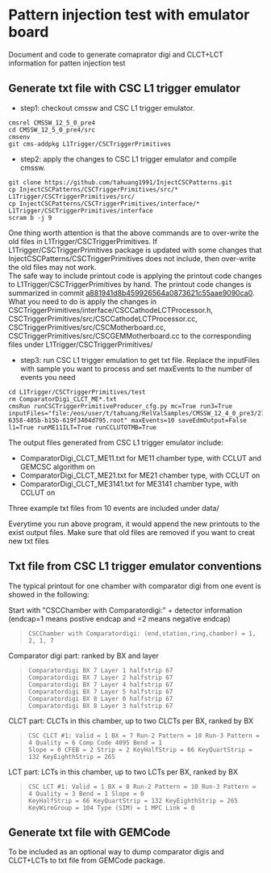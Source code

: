 # Pattern injection test with emulator board
Document and code to generate comaprator digi and CLCT+LCT information for patten injection test


## Generate txt file with CSC L1 trigger emulator

  - step1: checkout cmssw and CSC L1 trigger emulator. 
  ```
cmsrel CMSSW_12_5_0_pre4
cd CMSSW_12_5_0_pre4/src
cmsenv
git cms-addpkg L1Trigger/CSCTriggerPrimitives
  ```
  - step2: apply the changes to CSC L1 trigger emulator and compile cmssw. 
  ```
git clone https://github.com/tahuang1991/InjectCSCPatterns.git
cp InjectCSCPatterns/CSCTriggerPrimitives/src/* L1Trigger/CSCTriggerPrimitives/src/
cp InjectCSCPatterns/CSCTriggerPrimitives/interface/*  L1Trigger/CSCTriggerPrimitives/interface
scram b -j 9
  ```
  One thing worth attention is that the above commands are to over-write the old files in L1Trigger/CSCTriggerPrimitives.  If L1Trigger/CSCTriggerPrimitives package is updated with some changes that InjectCSCPatterns/CSCTriggerPrimitives does not include, then over-write the old files may not work.  
  The safe way to include printout code is applying the printout code changes to L1Trigger/CSCTriggerPrimitives by hand. The printout code changes is summarized in commit [a881941d8b459926564a0873621c55aae9090ca0](https://github.com/tahuang1991/InjectCSCPatterns/commit/a881941d8b459926564a0873621c55aae9090ca0).  What you need to do is apply the changes in CSCTriggerPrimitives/interface/CSCCathodeLCTProcessor.h, CSCTriggerPrimitives/src/CSCCathodeLCTProcessor.cc, CSCTriggerPrimitives/src/CSCMotherboard.cc, CSCTriggerPrimitives/src/CSCGEMMotherboard.cc to the corresponding files under L1Trigger/CSCTriggerPrimitives/
  - step3: run CSC L1 trigger emulation to get txt file. Replace the inputFiles with sample you want to process and set maxEvents to the number of events you need
  ```
  cd L1Trigger/CSCTriggerPrimitives/test
  rm ComparatorDigi_CLCT_ME*.txt
  cmsRun runCSCTriggerPrimitiveProducer_cfg.py mc=True run3=True inputFiles="file:/eos/user/t/tahuang/RelValSamples/CMSSW_12_4_0_pre3/27a95851-6358-485b-b15b-619f3404d795.root" maxEvents=10 saveEdmOutput=False l1=True runME11ILT=True runCCLUTOTMB=True
  ```

  
The output files generated from CSC L1 trigger emulator include:
  - ComparatorDigi_CLCT_ME11.txt for ME11 chamber type, with CCLUT and GEMCSC algorithm on
  - ComparatorDigi_CLCT_ME21.txt for ME21 chamber type, with CCLUT on
  - ComparatorDigi_CLCT_ME3141.txt for ME3141 chamber type, with CCLUT on

Three example txt files from 10 events are included under data/

Everytime you run above program,  it would append the new printouts to the exist output files. Make sure that old files are removed if you want to creat new txt files

## Txt file from CSC L1 trigger emulator conventions
The typical printout for one chamber with comparator digi from one event is showed in the following:

Start with "CSCChamber with Comparatordigi:" + detector information (endcap=1 means postive endcap and =2 means negative endcap)
>```
>CSCChamber with Comparatordigi: (end,station,ring,chamber) = 1, 2, 1, 7  
>```

Comparator digi part: ranked by BX and layer
>```
>Comparatordigi BX 7 Layer 1 halfstrip 67 
>Comparatordigi BX 7 Layer 2 halfstrip 67
>Comparatordigi BX 7 Layer 4 halfstrip 67
>Comparatordigi BX 7 Layer 5 halfstrip 67
>Comparatordigi BX 8 Layer 0 halfstrip 67
>Comparatordigi BX 8 Layer 3 halfstrip 67
>```

CLCT part: CLCTs in this chamber, up to two CLCTs per BX, ranked by BX
>```
>CSC CLCT #1: Valid = 1 BX = 7 Run-2 Pattern = 10 Run-3 Pattern = 4 Quality = 6 Comp Code 4095 Bend = 1  
>Slope = 0 CFEB = 2 Strip = 2 KeyHalfStrip = 66 KeyQuartStrip = 132 KeyEighthStrip = 265
>```

LCT part: LCTs in this chamber, up to two LCTs per BX,  ranked by BX
>```
>CSC LCT #1: Valid = 1 BX = 8 Run-2 Pattern = 10 Run-3 Pattern = 4 Quality = 3 Bend = 1 Slope = 0   
>KeyHalfStrip = 66 KeyQuartStrip = 132 KeyEighthStrip = 265 KeyWireGroup = 104 Type (SIM) = 1 MPC Link = 0
>```


## Generate txt file with GEMCode

To be included as an optional way to dump comparator digis and CLCT+LCTs to txt file  from GEMCode package. 

